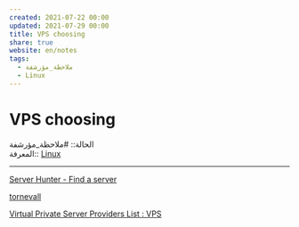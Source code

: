 ```yaml
---  
created: 2021-07-22 00:00  
updated: 2021-07-29 00:00  
title: VPS choosing  
share: true  
website: en/notes  
tags:  
  - ملاحظة_مؤرشفة  
  - Linux  
---  
```

  
  
  
# VPS choosing  
  
الحالة:: #ملاحظة_مؤرشفة  
المعرفة:: [Linux](Linux)  
  
---  
  
[Server Hunter - Find a server](https://www.serverhunter.com)  
  
[tornevall](https://www.tornevall.net/vps/)  
  
[Virtual Private Server Providers List : VPS](https://teddit.net/r/VPS/comments/ejup8c/virtual_private_server_providers_list/)  
